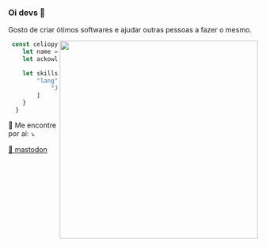 ### Oi devs 👋

Gosto de criar ótimos softwares e ajudar outras pessoas a fazer o mesmo.

<img src="https://i2.wp.com/allhtaccess.info/wp-content/uploads/2018/03/programming.gif?fit=1281%2C716&ssl=1" min-width="400px" max-width="400px" width="400px" align="right">

```js
 const celiopy = () => {
    let name = "Celio"
    let ackowledgements = "Web Developer"

    let skills = {
        "lang": [
            "Javascript", "Python", "PHP"
        ]
    }
  }
```

<p align="left">
  💌 Me encontre por aí: ⤵️
</p>

<p align="left">
  <a href="https://mas.to/@celiopy">🐘 mastodon</a>
</p>

<!--
**celiopy/celiopy** is a ✨ _special_ ✨ repository because its `README.md` (this file) appears on your GitHub profile.

Here are some ideas to get you started:

- 🔭 I’m currently working on ...
- 🌱 I’m currently learning ...
- 👯 I’m looking to collaborate on ...
- 🤔 I’m looking for help with ...
- 💬 Ask me about ...
- 📫 How to reach me: ...
- 😄 Pronouns: ...
- ⚡ Fun fact: ...
-->
